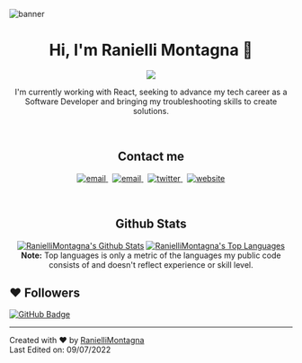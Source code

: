 ![banner](https://drive.google.com/uc?export=view&id=1UwjjwBLGkuNdUW40z5m1g0-6NvtqNerc)
<h1 align ="center">Hi, I'm Ranielli Montagna 👋</h1>
<p align='center'>
  <a href="https://github.com/jaypavasiya"><img src="https://readme-typing-svg.herokuapp.com?lines=Front+End+Developer;React%20|%20Typescript%20|%20NodeJS%20;Always%20learning%20new%20things&center=true&width=500&height=50"></a>
</p>

<p align="center">
 I'm currently working with React, seeking to advance my tech career as a Software Developer and bringing my troubleshooting skills to create solutions.
</p>

 </br>

<h2 align="center">Contact me</h2>
<p align="center">
  <a href="mailto:contato@ranimontagna.com">
     <img  src="https://img.shields.io/badge/email-04001E?style=for-the-badge&logo=gmail&logoColor=1087E0" alt="email">
  </a>&nbsp;
  <a href="https://www.linkedin.com/in/rannimontagna">
     <img  src="https://img.shields.io/badge/linkedin-04001E?style=for-the-badge&logo=linkedin&logoColor=1087E0" alt="email">
  </a>&nbsp;
  <a href="https://twitter.com/Ranii_Montagna">
     <img  src="https://img.shields.io/badge/twitter-04001E?style=for-the-badge&logo=twitter&logoColor=1087E0" alt="twitter">
  </a>&nbsp;
  <a href="https://ranimontagna.com">
     <img  src="https://img.shields.io/badge/website-04001E?style=for-the-badge&logo=about.me&logoColor=1087E0" alt="website">
  </a>
</p>
  
<br/>

<div align="center">
<h2>Github Stats</h2>
    <a href="https://github.com/RanielliMontagna/github-readme-stats"><img alt="RanielliMontagna's Github Stats" src="https://github-readme-stats.vercel.app/api?username=RanielliMontagna&show_icons=true&count_private=true&theme=react&hide_border=true&bg_color=0D1117" /></a>
  <a href="https://github.com/RanielliMontagna/github-readme-stats"><img alt="RanielliMontagna's Top Languages" src="https://github-readme-stats.vercel.app/api/top-langs/?username=RanielliMontagna&langs_count=8&count_private=true&layout=compact&theme=react&hide_border=true&bg_color=0D1117" /></a>
  <br/>
  <b>Note:</b> Top languages is only a metric of the languages my public code consists of and doesn't reflect experience or skill level.
</div>
  

  ## ❤ Followers
<a href="https://github.com/RanielliMontagna?tab=followers"><img src="https://img.shields.io/github/followers/RanielliMontagna?label=Followers&style=social" alt="GitHub Badge"></a>

----
Created with ❤️ by [RanielliMontagna](https://github.com/RanielliMontagna)<br />
Last Edited on: 09/07/2022
